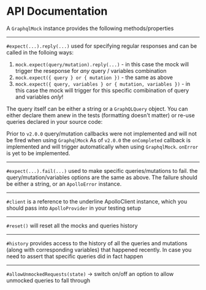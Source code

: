 # API Documentation

A `GraphqlMock` instance provides the following methods/properties

---

`#expect(...).reply(...)` used for specifying regular responses and can be
called in the folloing ways:

1. `mock.expect(query/mutation).reply(...)` - in this case the mock will trigger
  the reseponse for _any_ query / variables combination
2. `mock.expect({ query } or { mutation })` - the same as above
3. `mock.expect({ query, variables } or { mutation, variables })` - in this case 
    the mock will trigger for this specific comibination of query and variables 
    _only_!

The query itself can be either a string or a `GraphQLQuery` object. You can
either declare them anew in the tests (formatting doesn't matter) or re-use
queries declared in your source code:

Prior to `v2.0.0` query/mutation callbacks were not implemented and will not be
fired when using `GraphqlMock` As of `v2.0.0` the `onCompleted` callback is
implemented and will trigger automatically when using `GraphqlMock`. `onError`
is yet to be implemented.

---

`#expect(...).fail(...)` used to make specific queries/mutations to fail. the
query/mutation/variables options are the same as above. The failure should be
either a string, or an `ApolloError` instance.

---

`#client` is a reference to the underline ApolloClient instance, which you
should pass into `ApolloProvider` in your testing setup

---

`#reset()` will reset all the mocks and queries history

---

`#history` provides access to the history of all the queries and mutations (along
with corresponding variables) that happened recently. In case you need to assert
that specific queries did in fact happen

---

`#allowUnmockedRequests(state)` -> switch on/off an option to allow unmocked queries to fall through
